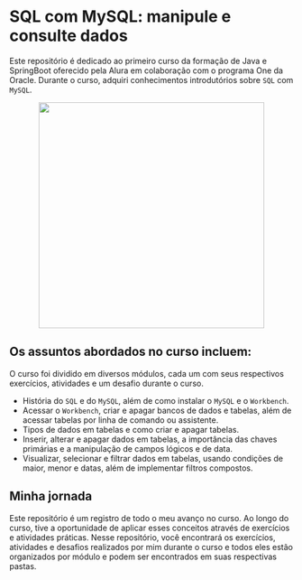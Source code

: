 # SQL com MySQL: manipule e consulte dados

Este repositório é dedicado ao primeiro curso da formação de Java e SpringBoot oferecido pela Alura em colaboração com o programa One da Oracle. Durante o curso, adquiri conhecimentos introdutórios sobre ``SQL`` com ``MySQL``.

<div align="center" ><img src="https://github.com/emanoelcampos/programa-one-oracle/assets/68448029/ab736b12-62a0-4f05-90e0-380d5e756c41" width="400"></div>

## Os assuntos abordados no curso incluem:

O curso foi dividido em diversos módulos, cada um com seus respectivos exercícios, atividades e um desafio durante o curso.

- História do ``SQL`` e do ``MySQL``, além de como instalar o ``MySQL`` e o ``Workbench``.
- Acessar o ``Workbench``, criar e apagar bancos de dados e tabelas, além de acessar tabelas por linha de comando ou assistente.
- Tipos de dados em tabelas e como criar e apagar tabelas.
- Inserir, alterar e apagar dados em tabelas, a importância das chaves primárias e a manipulação de campos lógicos e de data.
- Visualizar, selecionar e filtrar dados em tabelas, usando condições de maior, menor e datas, além de implementar filtros compostos.
  
## Minha jornada

Este repositório é um registro de todo o meu avanço no curso. Ao longo do curso, tive a oportunidade de aplicar esses conceitos através de exercícios e atividades práticas. Nesse repositório, você encontrará os exercícios, atividades e desafios realizados por mim durante o curso e todos eles estão organizados por módulo e podem ser encontrados em suas respectivas pastas.

